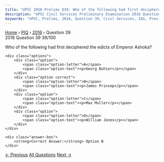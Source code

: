 ```yaml
---
title: "UPSC 2016 Prelims Q39: Who of the following had first deciphered the edicts of Empe..."
description: "UPSC Civil Services Preliminary Examination 2016 Question 39 with options and answer"
keywords: "UPSC, Prelims, 2016, Question 39, Civil Services, IAS, Previous Year Questions"
---
```


<nav class="breadcrumb">
    <a href="../../">Home</a>
    <span>›</span>
    <a href="../">PIQ</a>
    <span>›</span>
    <a href="./">2016</a>
    <span>›</span>
    <span>Question 39</span>
</nav>

<div class="question-header">
    <div class="question-meta">
        <span class="year-badge">2016</span>
        <span class="question-number">Question 39</span>
        <span class="progress">39/100</span>
    </div>
    <div class="progress-bar">
        <div class="progress-fill" style="width: 39.0%"></div>
    </div>
</div>

<div class="question-content">
    <div class="question-text">
        <p>Who of the following had first deciphered the edicts of Emperor Ashoka?</p>
    </div>
    
    <div class="options">
        <div class="option">
            <span class="option-letter">A</span>
            <span class="option-text"><p>Georg Buhier</p></span>
        </div>
        <div class="option correct">
            <span class="option-letter">B</span>
            <span class="option-text"><p>James Prinsep</p></span>
        </div>
        <div class="option">
            <span class="option-letter">C</span>
            <span class="option-text"><p>Max Muller</p></span>
        </div>
        <div class="option">
            <span class="option-letter">D</span>
            <span class="option-text"><p>William Jones</p></span>
        </div>
    </div>

    <div class="answer-box">
        <strong>Correct Answer:</strong> Option B
    </div>
</div>

<div class="question-nav">
    <a href="../q038-banjaras-during-the-medieval-period-of-indian-hist/" class="nav-btn prev">← Previous</a>
    <a href="../" class="nav-btn center">All Questions</a>
    <a href="../q040-with-reference-to-the-gram-nyayalaya-act-which-of/" class="nav-btn next">Next →</a>
</div>
